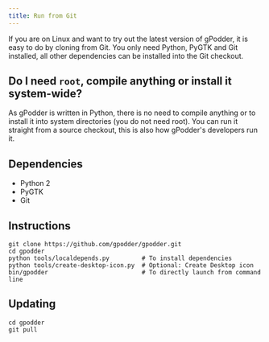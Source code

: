 ```yaml
---
title: Run from Git
---
```


If you are on Linux and want to try out the latest version of gPodder, it is easy to do by cloning from Git. You only need Python, PyGTK and Git installed, all other dependencies can be installed into the Git checkout.

## Do I need `root`, compile anything or install it system-wide?

As gPodder is written in Python, there is no need to compile anything or to install it into system directories (you do not need root). You can run it straight from a source checkout, this is also how gPodder's developers run it.

## Dependencies

* Python 2
* PyGTK
* Git

## Instructions

    git clone https://github.com/gpodder/gpodder.git
    cd gpodder
    python tools/localdepends.py         # To install dependencies
    python tools/create-desktop-icon.py  # Optional: Create Desktop icon 
    bin/gpodder                          # To directly launch from command line

## Updating

    cd gpodder
    git pull